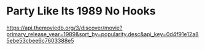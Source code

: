 # Party Like Its 1989 No Hooks

https://api.themoviedb.org/3/discover/movie?primary_release_year=1989&sort_by=popularity.desc&api_key=0d4f91e12a85ebe53cbee6c7603388e5
